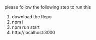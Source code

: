 please follow the following step to run this
  1) download the Repo
  2) npm i
  3) npm run start
  4) http://localhost:3000
